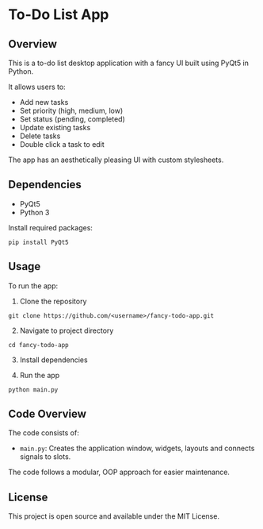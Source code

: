 # To-Do List App

## Overview

This is a to-do list desktop application with a fancy UI built using PyQt5 in Python.

It allows users to:

- Add new tasks
- Set priority (high, medium, low)
- Set status (pending, completed)
- Update existing tasks
- Delete tasks
- Double click a task to edit

The app has an aesthetically pleasing UI with custom stylesheets.

## Dependencies

- PyQt5
- Python 3

Install required packages:

```
pip install PyQt5
```

## Usage

To run the app:

1. Clone the repository

```
git clone https://github.com/<username>/fancy-todo-app.git
```

2. Navigate to project directory

```
cd fancy-todo-app
```

3. Install dependencies

4. Run the app

```
python main.py
```

## Code Overview

The code consists of:

- `main.py`: Creates the application window, widgets, layouts and connects signals to slots.

The code follows a modular, OOP approach for easier maintenance.

## License

This project is open source and available under the MIT License.
